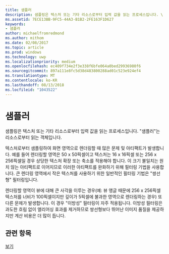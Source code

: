 ```yaml
---
title: 샘플러
description: 샘플링은 텍스처 또는 기타 리소스로부터 입력 값을 읽는 프로세스입니다. \ 0034;샘플러\ 0034;는 리소스로부터 읽는 객체입니다.
ms.assetid: 7ECE13BB-9FC5-44A3-B1B2-2FE163F1D627
keywords:
- 샘플러
author: michaelfromredmond
ms.author: mithom
ms.date: 02/08/2017
ms.topic: article
ms.prod: windows
ms.technology: uwp
ms.localizationpriority: medium
ms.openlocfilehash: ec409f734e2f3e338f6bfe064a0bed29936980f6
ms.sourcegitcommit: 897a111e8fc5d38d483800288ad01c523e924ef4
ms.translationtype: MT
ms.contentlocale: ko-KR
ms.lasthandoff: 08/13/2018
ms.locfileid: "1043522"
---
```

# <a name="sampler"></a>샘플러


샘플링은 텍스처 또는 기타 리소스로부터 입력 값을 읽는 프로세스입니다. "샘플러"는 리소스로부터 읽는 객체입니다.

텍스처로부터 샘플링하여 화면 영역으로 렌더링할 때 많은 문제 및 아티팩트가 발생합니다. 예를 들어 렌더링할 영역은 50 x 50픽셀이고 텍스처는 16 x 16픽셀 또는 256 x 256픽셀일 경우 상당한 텍스처 확장 또는 축소를 적용해야 합니다. 이 크기 불일치는 원치 않는 아티팩트로 이어지므로 이러한 아티팩트를 완화하기 위해 필터링 기법을 사용합니다. 큰 렌더링 영역에서 작은 텍스처를 사용하기 위한 일반적인 필터링 기법은 "쌍선형" 필터링입니다.

렌더링할 영역이 뷰에 대해 큰 사각을 이루는 경우(예: 뷰 앵글 때문에 256 x 256픽셀 텍스처를 너비가 100픽셀이지만 깊이가 5픽셀에 불과한 영역으로 렌더링하는 경우) 또 다른 문제가 발생합니다. 이 경우 "이방성" 필터링이 자주 적용됩니다. 이방성 필터링은 과도한 흐림 없이 앨리어싱 효과를 제거하므로 쌍선형보다 뛰어난 이미지 품질을 제공하지만 계산 비용은 더 많이 듭니다.

## <a name="span-idrelated-topicsspanrelated-topics"></a><span id="related-topics"></span>관련 항목


[보기](views.md)

 

 





